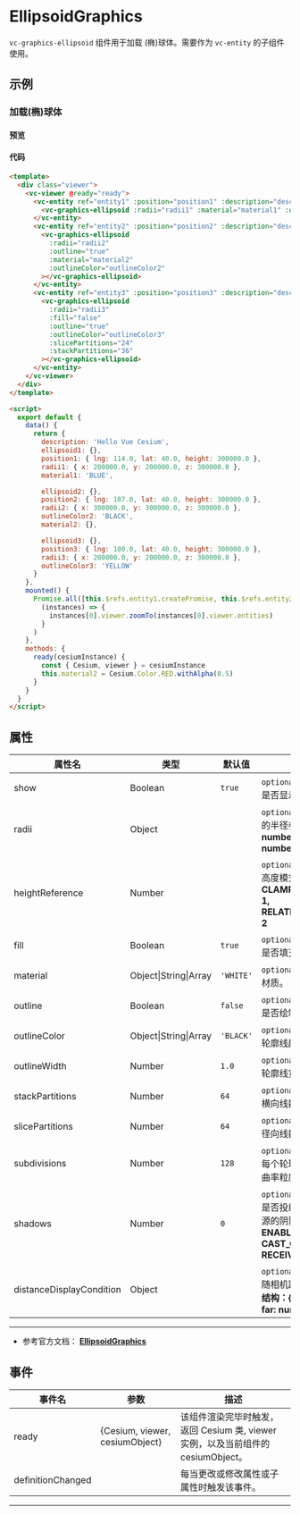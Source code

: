 # EllipsoidGraphics

`vc-graphics-ellipsoid` 组件用于加载 (椭)球体。需要作为 `vc-entity` 的子组件使用。

## 示例

### 加载(椭)球体

#### 预览

<doc-preview>
  <template>
    <div class="viewer">
      <vc-viewer @ready="ready">
        <vc-entity ref="entity1" :position="position1" :description="description" :ellipsoid.sync="ellipsoid1">
          <vc-graphics-ellipsoid :radii="radii1" :material="material1" :outline="true"></vc-graphics-ellipsoid>
        </vc-entity>
        <vc-entity ref="entity2" :position="position2" :description="description" :ellipsoid.sync="ellipsoid2">
          <vc-graphics-ellipsoid
            :radii="radii2"
            :outline="true"
            :material="material2"
            :outlineColor="outlineColor2"
          ></vc-graphics-ellipsoid>
        </vc-entity>
        <vc-entity ref="entity3" :position="position3" :description="description" :ellipsoid.sync="ellipsoid3">
          <vc-graphics-ellipsoid
            :radii="radii3"
            :fill="false"
            :outline="true"
            :outlineColor="outlineColor3"
            :slicePartitions="24"
            :stackPartitions="36"
          ></vc-graphics-ellipsoid>
        </vc-entity>
      </vc-viewer>
    </div>
  </template>

  <script>
    export default {
      data() {
        return {
          description: 'Hello Vue Cesium',
          ellipsoid1: {},
          position1: { lng: 114.0, lat: 40.0, height: 300000.0 },
          radii1: { x: 200000.0, y: 200000.0, z: 300000.0 },
          material1: 'BLUE',

          ellipsoid2: {},
          position2: { lng: 107.0, lat: 40.0, height: 300000.0 },
          radii2: { x: 300000.0, y: 300000.0, z: 300000.0 },
          outlineColor2: 'BLACK',
          material2: {},

          ellipsoid3: {},
          position3: { lng: 100.0, lat: 40.0, height: 300000.0 },
          radii3: { x: 200000.0, y: 200000.0, z: 300000.0 },
          outlineColor3: 'YELLOW'
        }
      },
      mounted() {
        Promise.all([this.$refs.entity1.createPromise, this.$refs.entity2.createPromise, this.$refs.entity3.createPromise]).then(
          (instances) => {
            instances[0].viewer.zoomTo(instances[0].viewer.entities)
          }
        )
      },
      methods: {
        ready(cesiumInstance) {
          const { Cesium, viewer } = cesiumInstance
          this.material2 = Cesium.Color.RED.withAlpha(0.5)
        }
      }
    }
  </script>
</doc-preview>

#### 代码

```html
<template>
  <div class="viewer">
    <vc-viewer @ready="ready">
      <vc-entity ref="entity1" :position="position1" :description="description" :ellipsoid.sync="ellipsoid1">
        <vc-graphics-ellipsoid :radii="radii1" :material="material1" :outline="true"></vc-graphics-ellipsoid>
      </vc-entity>
      <vc-entity ref="entity2" :position="position2" :description="description" :ellipsoid.sync="ellipsoid2">
        <vc-graphics-ellipsoid
          :radii="radii2"
          :outline="true"
          :material="material2"
          :outlineColor="outlineColor2"
        ></vc-graphics-ellipsoid>
      </vc-entity>
      <vc-entity ref="entity3" :position="position3" :description="description" :ellipsoid.sync="ellipsoid3">
        <vc-graphics-ellipsoid
          :radii="radii3"
          :fill="false"
          :outline="true"
          :outlineColor="outlineColor3"
          :slicePartitions="24"
          :stackPartitions="36"
        ></vc-graphics-ellipsoid>
      </vc-entity>
    </vc-viewer>
  </div>
</template>

<script>
  export default {
    data() {
      return {
        description: 'Hello Vue Cesium',
        ellipsoid1: {},
        position1: { lng: 114.0, lat: 40.0, height: 300000.0 },
        radii1: { x: 200000.0, y: 200000.0, z: 300000.0 },
        material1: 'BLUE',

        ellipsoid2: {},
        position2: { lng: 107.0, lat: 40.0, height: 300000.0 },
        radii2: { x: 300000.0, y: 300000.0, z: 300000.0 },
        outlineColor2: 'BLACK',
        material2: {},

        ellipsoid3: {},
        position3: { lng: 100.0, lat: 40.0, height: 300000.0 },
        radii3: { x: 200000.0, y: 200000.0, z: 300000.0 },
        outlineColor3: 'YELLOW'
      }
    },
    mounted() {
      Promise.all([this.$refs.entity1.createPromise, this.$refs.entity2.createPromise, this.$refs.entity3.createPromise]).then(
        (instances) => {
          instances[0].viewer.zoomTo(instances[0].viewer.entities)
        }
      )
    },
    methods: {
      ready(cesiumInstance) {
        const { Cesium, viewer } = cesiumInstance
        this.material2 = Cesium.Color.RED.withAlpha(0.5)
      }
    }
  }
</script>
```

## 属性

<!-- prettier-ignore -->
| 属性名 | 类型 | 默认值 | 描述 |
| ------------------------ | ------- | --------- | ------------------------------------------------------------- |
| show | Boolean | `true` | `optional` 指定 ellipsoid 是否显示。 |
| radii | Object | | `optional` 指定 ellipsoid 的半径参数。 **结构： { x: number, y: number, z: number }** |
| heightReference | Number | | `optional` 指定 ellipsoid 高度模式。 **NONE: 0, CLAMP_TO_GROUND: 1, RELATIVE_TO_GROUND: 2** |
| fill | Boolean | `true` | `optional` 指定 ellipsoid 是否填充材质。 |
| material | Object\|String\|Array | `'WHITE'` | `optional` 指定 ellipsoid 材质。 |
| outline | Boolean | `false` | `optional` 指定 ellipsoid 是否绘制轮廓线。 |
| outlineColor | Object\|String\|Array | `'BLACK'` | `optional` 指定 ellipsoid 轮廓线颜色。 |
| outlineWidth | Number | `1.0` | `optional` 指定 ellipsoid 轮廓线宽度。 |
| stackPartitions | Number | `64` | `optional` 指定 ellipsoid 横向线数量。 |
| slicePartitions | Number | `64` | `optional` 指定 ellipsoid 径向线数量。 |
| subdivisions | Number | `128` | `optional` 指定 ellipsoid 每个轮环的样本数，确定曲率粒度。 |
| shadows | Number | `0` | `optional` 指定 ellipsoid 是否投射或接受每一个光源的阴影。 **DISABLED: 0, ENABLED: 1, CAST_ONLY: 2, RECEIVE_ONLY: 3** |
| distanceDisplayCondition | Object | | `optional` 指定 ellipsoid 随相机距离的显示条件。 **结构：{ near: number, far: number }** |

---

- 参考官方文档： **[EllipsoidGraphics](https://cesium.com/docs/cesiumjs-ref-doc/EllipsoidGraphics.html)**

## 事件

| 事件名            | 参数                           | 描述                                                                             |
| ----------------- | ------------------------------ | -------------------------------------------------------------------------------- |
| ready             | {Cesium, viewer, cesiumObject} | 该组件渲染完毕时触发，返回 Cesium 类, viewer 实例，以及当前组件的 cesiumObject。 |
| definitionChanged |                                | 每当更改或修改属性或子属性时触发该事件。                                         |

---
